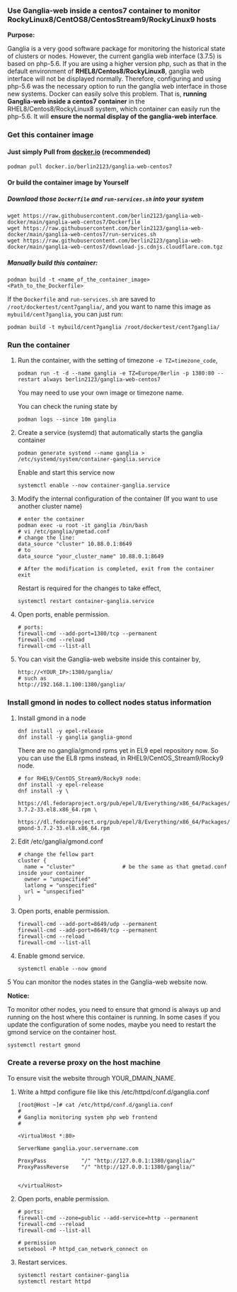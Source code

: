 ### Use Ganglia-web inside a centos7 container to monitor RockyLinux8/CentOS8/CentosStream9/RockyLinux9 hosts

**Purpose:**

Ganglia is a very good software package for monitoring the historical state of clusters or nodes. However, the current ganglia web interface (3.7.5) is based on php-5.6. If you are using a higher version php, such as that in the default environment of **RHEL8/Centos8/RockyLinux8**, ganglia web interface will not be displayed normally. Therefore, configuring and using php-5.6 was the necessary option to run the ganglia web interface in those new systems. Docker can easily solve this problem. That is, **running Ganglia-web inside a centos7 container** in the RHEL8/Centos8/RockyLinux8 system, which container can easily run the php-5.6. It will **ensure the normal display of the ganglia-web interface**.

### Get this container image

#### Just simply Pull from [docker.io](https://hub.docker.com/r/berlin2123/ganglia-web-centos7) (recommended)
```
podman pull docker.io/berlin2123/ganglia-web-centos7
```

#### Or build the container image by Yourself

##### Downlaod those `Dockerfile` and `run-services.sh` into your system

```
wget https://raw.githubusercontent.com/berlin2123/ganglia-web-docker/main/ganglia-web-centos7/Dockerfile
wget https://raw.githubusercontent.com/berlin2123/ganglia-web-docker/main/ganglia-web-centos7/run-services.sh
wget https://raw.githubusercontent.com/berlin2123/ganglia-web-docker/main/ganglia-web-centos7/download-js.cdnjs.cloudflare.com.tgz 
```

##### Manually build this container:

```
podman build -t <name_of_the_container_image>  <Path_to_the_Dockerfile>
```

If the `Dockerfile` and `run-services.sh` are saved to `/root/dockertest/cent7ganglia/`, and you want to name this image as `mybuild/cent7ganglia`, you can just run:  

```
podman build -t mybuild/cent7ganglia /root/dockertest/cent7ganglia/
```



### Run the container

1. Run the container, with the setting of timezone `-e TZ=timezone_code`,
   ```
   podman run -t -d --name ganglia -e TZ=Europe/Berlin -p 1380:80 --restart always berlin2123/ganglia-web-centos7
   ```
   You may need to use your own image or timezone name.

   You can check the runing state by 
   ```
   podman logs --since 10m ganglia
   ```
2. Create a service (systemd) that automatically starts the ganglia container
   ```
   podman generate systemd --name ganglia > /etc/systemd/system/container-ganglia.service
   ```

   Enable and start this service now
   ```
   systemctl enable --now container-ganglia.service 
   ```

3. Modify the internal configuration of the container  (If you want to use another cluster name)
   ```
   # enter the container
   podman exec -u root -it ganglia /bin/bash   
   # vi /etc/ganglia/gmetad.conf 
   # change the line:
   data_source "cluster" 10.88.0.1:8649 
   # to
   data_source "your_cluster_name" 10.88.0.1:8649
   
   # After the modification is completed, exit from the container
   exit
   ```
   Restart is required for the changes to take effect,
   ```
   systemctl restart container-ganglia.service 
   ```

4. Open ports, enable permission.
   ```
   # ports:
   firewall-cmd --add-port=1380/tcp --permanent
   firewall-cmd --reload
   firewall-cmd --list-all
   ```

5. You can visit the Ganglia-web website inside this container by,
   ```
   http://<YOUR_IP>:1380/ganglia/
   # such as
   http://192.168.1.100:1380/ganglia/
   ```


### Install gmond in nodes to collect nodes status information

1. Install gmond in a node
   ```
   dnf install -y epel-release
   dnf install -y ganglia ganglia-gmond
   ```
   There are no ganglia/gmond rpms yet in EL9 epel repository now. So you can use the EL8 rpms instead, in RHEL9/CentOS_Stream9/Rocky9 node.
   ```
   # for RHEL9/CentOS_Stream9/Rocky9 node:
   dnf install -y epel-release
   dnf install -y \
       https://dl.fedoraproject.org/pub/epel/8/Everything/x86_64/Packages/g/ganglia-3.7.2-33.el8.x86_64.rpm \
       https://dl.fedoraproject.org/pub/epel/8/Everything/x86_64/Packages/g/ganglia-gmond-3.7.2-33.el8.x86_64.rpm
   ```

2. Edit /etc/ganglia/gmond.conf
   ```
   # change the fellow part
   cluster {
     name = "cluster"               # be the same as that gmetad.conf inside your container
     owner = "unspecified"
     latlong = "unspecified"
     url = "unspecified"
   }
   ```

3. Open ports, enable permission.
   ```
   firewall-cmd --add-port=8649/udp --permanent
   firewall-cmd --add-port=8649/tcp --permanent
   firewall-cmd --reload
   firewall-cmd --list-all
   ```
4. Enable gmond service.
   ```
   systemctl enable --now gmond
   ```

5 You can monitor the nodes states in the Ganglia-web website now.

**Notice:**

To monitor other nodes, you need to ensure that gmond is always up and running on the host where this container is running. In some cases if you update the configuration of some nodes, maybe you need to restart the gmond service on the container host.
   ```
   systemctl restart gmond
   ```

### Create a reverse proxy on the host machine

To ensure visit the website through YOUR_DMAIN_NAME.

1. Write a httpd configure file like this /etc/httpd/conf.d/ganglia.conf 
   ```
   [root@Host ~]# cat /etc/httpd/conf.d/ganglia.conf 
   #
   # Ganglia monitoring system php web frontend
   #
   
   <VirtualHost *:80>
   
   ServerName ganglia.your.servername.com
   
   ProxyPass           "/" "http://127.0.0.1:1380/ganglia/"
   ProxyPassReverse    "/" "http://127.0.0.1:1380/ganglia/"
   
   
   </virtualHost>
   
   ```
2. Open ports, enable permission.
   ```
   # ports:
   firewall-cmd --zone=public --add-service=http --permanent
   firewall-cmd --reload
   firewall-cmd --list-all
   
   # permission
   setsebool -P httpd_can_network_connect on
   ```
3. Restart services.
   ```
   systemctl restart container-ganglia
   systemctl restart httpd
   ```

